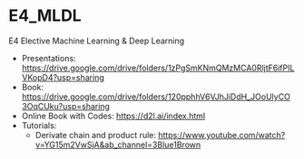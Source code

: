 # E4_MLDL
E4 Elective Machine Learning &amp; Deep Learning
- Presentations: https://drive.google.com/drive/folders/1zPgSmKNmQMzMCA0RljtF6ifPILVKopD4?usp=sharing
- Book: https://drive.google.com/drive/folders/120pphhV6VJhJiDdH_JOoUlyCO3OqCUku?usp=sharing
- Online Book with Codes: https://d2l.ai/index.html
- Tutorials:
  - Derivate chain and product rule: https://www.youtube.com/watch?v=YG15m2VwSjA&ab_channel=3Blue1Brown
